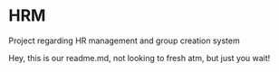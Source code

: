 # HRM
Project regarding HR management and group creation system


Hey, this is our readme.md, not looking to fresh atm, but just you wait!
